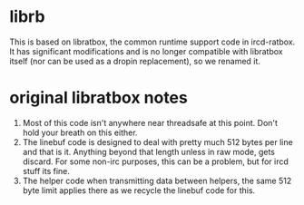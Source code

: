 # librb

This is based on libratbox, the common runtime support code in ircd-ratbox.
It has significant modifications and is no longer compatible with libratbox itself (nor can be used as a dropin replacement), so we renamed it.

# original libratbox notes

1. Most of this code isn't anywhere near threadsafe at this point.  Don't
   hold your breath on this either.
2. The linebuf code is designed to deal with pretty much 512 bytes per line
   and that is it.  Anything beyond that length unless in raw mode, gets
   discard.  For some non-irc purposes, this can be a problem, but for
   ircd stuff its fine.
3. The helper code when transmitting data between helpers, the same 512 byte
   limit applies there as we recycle the linebuf code for this.
